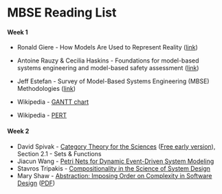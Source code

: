 # MBSE Reading List

#### Week 1

+ Ronald Giere - How Models Are Used to Represent Reality ([link](http://citeseerx.ist.psu.edu/viewdoc/download?doi=10.1.1.433.860&rep=rep1&type=pdf))

+ Antoine Rauzy & Cecilia Haskins - Foundations for model-based systems engineering and model-based safety assessment ([link](http://www.altarica-association.org/members/arauzy/Publications/pdf/RauzyHaskins2018-FoundationsMBSE-MBSA.pdf))

+ Jeff Estefan - Survey of Model-Based Systems Engineering (MBSE) Methodologies ([link](http://www.omgsysml.org/MBSE_Methodology_Survey_RevB.pdf))

+ Wikipedia - [GANTT chart](https://en.wikipedia.org/wiki/Gantt_chart)

+ Wikipedia - [PERT](https://en.wikipedia.org/wiki/Program_evaluation_and_review_technique)

#### Week 2

+ David Spivak - [Category Theory for the Sciences](https://mitpress.mit.edu/books/category-theory-sciences) ([Free early version](http://math.mit.edu/~dspivak/CT4S.pdf)), Section 2.1 - Sets & Functions
+ Jiacun Wang - [Petri Nets for Dynamic Event-Driven System Modeling](http://bluehawk.monmouth.edu/~jwang/Petri%20Nets%20--%20Introduction.pdf)
+ Stavros Tripakis - [Compositionality in the Science of System Design](https://users.ics.aalto.fi/stavros/papers/pieee-published.pdf)
+ Mary Shaw - [Abstraction: Imposing Order on Complexity in Software Design](https://www.nap.edu/read/11106/chapter/6) ([PDF](https://github.com/sjbreiner/MBSE/blob/master/Course%20Documents/pdfs/Shaw-NAP-Abstraction.pdf))




